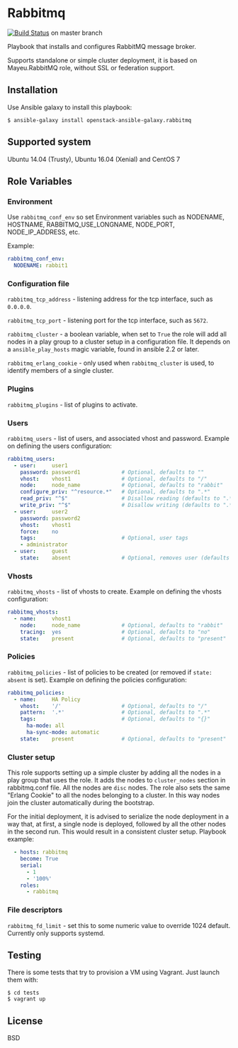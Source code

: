 Rabbitmq 
========

[![Build Status](https://travis-ci.org/abelboldu/ansible-rabbitmq.svg?branch=master)](https://travis-ci.org/abelboldu/ansible-rabbitmq) on master branch

Playbook that installs and configures RabbitMQ message broker.

Supports standalone or simple cluster deployment, it is based on
Mayeu.RabbitMQ role, without SSL or federation support.

## Installation

Use Ansible galaxy to install this playbook:

    $ ansible-galaxy install openstack-ansible-galaxy.rabbitmq

## Supported system

Ubuntu 14.04 (Trusty), Ubuntu 16.04 (Xenial) and CentOS 7

## Role Variables

### Environment

Use `rabbitmq_conf_env` so set Environment variables such as NODENAME,
HOSTNAME, RABBITMQ_USE_LONGNAME, NODE_PORT, NODE_IP_ADDRESS, etc.

Example:

```yaml
rabbitmq_conf_env:
  NODENAME: rabbit1

```

### Configuration file

`rabbitmq_tcp_address` - listening address for the tcp interface, such
as `0.0.0.0`.

`rabbitmq_tcp_port` - listening port for the tcp interface, such as `5672`.

`rabbitmq_cluster` - a boolean variable, when set to `True` the role will add
all nodes in a play group to a cluster setup in a configuration file. It
depends on a `ansible_play_hosts` magic variable, found in ansible 2.2
or later.

`rabbitmq_erlang_cookie` - only used when `rabbitmq_cluster` is used, to
identify members of a single cluster.

### Plugins

`rabbitmq_plugins` - list of plugins to activate.

### Users

`rabbitmq_users` - list of users, and associated vhost and password.
Example on defining the users configuration:

```yaml
rabbitmq_users:
  - user:     user1
    password: password1             # Optional, defaults to ""
    vhost:    vhost1                # Optional, defaults to "/"
    node:     node_name             # Optional, defaults to "rabbit"
    configure_priv: "^resource.*"   # Optional, defaults to ".*"
    read_priv: "^$"                 # Disallow reading (defaults to ".*")
    write_priv: "^$"                # Disallow writing (defaults to ".*")
  - user:     user2
    password: password2
    vhost:    vhost1
    force:    no
    tags:                           # Optional, user tags
    - administrator
  - user:     guest
    state:    absent                # Optional, removes user (defaults to "present")
```

### Vhosts

`rabbitmq_vhosts` - list of vhosts to create. Example on defining the
vhosts configuration:

```yaml
rabbitmq_vhosts:
  - name:     vhost1
    node:     node_name             # Optional, defaults to "rabbit"
    tracing:  yes                   # Optional, defaults to "no"
    state:    present               # Optional, defaults to "present"
```

### Policies

`rabbitmq_policies` - list of policies to be created (or removed if
`state: absent` is set). Example on defining the policies configuration:

```yaml
rabbitmq_policies:
  - name:     HA Policy
    vhost:    '/'                   # Optional, defaults to "/"
    pattern:  '.*'                  # Optional, defaults to ".*"
    tags:                           # Optional, defaults to "{}"
      ha-mode: all
      ha-sync-mode: automatic
    state:    present               # Optional, defaults to "present"
```

### Cluster setup

This role supports setting up a simple cluster by adding all the nodes in a
play group that uses the role. It adds the nodes to `cluster_nodes` section
in rabbitmq.conf file. All the nodes are `disc` nodes. The role also sets the
same "Erlang Cookie" to all the nodes belonging to a cluster. In this way
nodes join the cluster automatically during the bootstrap.

For the initial deployment, it is advised to serialize the node deployment in
a way that, at first, a single node is deployed, followed by all the other
nodes in the second run. This would result in a consistent cluster setup.
Playbook example:

```yaml
  - hosts: rabbitmq
    become: True
    serial:
      - 1
      - '100%'
    roles:
      - rabbitmq
```

### File descriptors

`rabbitmq_fd_limit` - set this to some numeric value to override 1024
default. Currently only supports systemd.

## Testing

There is some tests that try to provision a VM using Vagrant. Just launch them
with:

    $ cd tests
    $ vagrant up



## License

BSD
